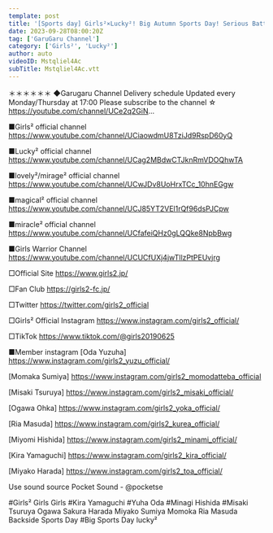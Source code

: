 ```yaml
---
template: post
title: '[Sports day] Girls²×Lucky²! Big Autumn Sports Day! Serious Battle for Girls Only🔥'
date: 2023-09-28T08:00:20Z
tag: ['GaruGaru Channel']
category: ['Girls²', 'Lucky²']
author: auto 
videoID: Mstqliel4Ac
subTitle: Mstqliel4Ac.vtt
---
```

＊＊＊＊＊＊
◆Garugaru Channel
Delivery schedule
Updated every Monday/Thursday at 17:00
Please subscribe to the channel ☆
https://youtube.com/channel/UCe2q2GiN...

■Girls² official channel
https://www.youtube.com/channel/UCiaowdmU8TziJd9RspD60yQ

■Lucky² official channel
https://www.youtube.com/channel/UCag2MBdwCTJknRmVDOQhwTA

■lovely²/mirage² official channel
https://www.youtube.com/channel/UCwJDv8UoHrxTCc_10hnEGgw

■magical² official channel
https://www.youtube.com/channel/UCJ85YT2VEl1rQf96dsPJCpw

■miracle² official channel
https://www.youtube.com/channel/UCfafeiQHz0gLQQke8NpbBwg

■Girls Warrior Channel
https://www.youtube.com/channel/UCUCfUXj4jwTllzPtPEUvjrg

□Official Site
https://www.girls2.jp/

□Fan Club
https://girls2-fc.jp/

□Twitter
https://twitter.com/girls2_official

□Girls² Official Instagram
https://www.instagram.com/girls2_official/

□TikTok
https://www.tiktok.com/@girls20190625

■Member instagram
[Oda Yuzuha]
https://www.instagram.com/girls2_yuzu_official/

[Momaka Sumiya]
https://www.instagram.com/girls2_momodatteba_official

[Misaki Tsuruya]
https://www.instagram.com/girls2_misaki_official/

[Ogawa Ohka]
https://www.instagram.com/girls2_yoka_official/

[Ria Masuda]
https://www.instagram.com/girls2_kurea_official/

[Miyomi Hishida]
https://www.instagram.com/girls2_minami_official/

[Kira Yamaguchi]
https://www.instagram.com/girls2_kira_official/

[Miyako Harada]
https://www.instagram.com/girls2_toa_official/

Use sound source
Pocket Sound - @pocketse

#Girls² Girls Girls #Kira Yamaguchi #Yuha Oda #Minagi Hishida #Misaki Tsuruya Ogawa Sakura Harada Miyako Sumiya Momoka Ria Masuda Backside Sports Day #Big Sports Day lucky²